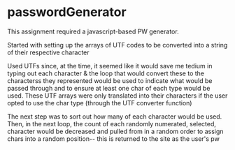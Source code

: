 # passwordGenerator

This assignment required a javascript-based PW generator. 

Started with setting up the arrays of UTF codes to be converted into a string of their respective character 

Used UTFs since, at the time, it seemed like it would save me tedium in typing out each character & the loop that would convert these to the characterss they represented would be used to indicate what would be passed through and to ensure at least one char of each type would be used. These UTF arrays were only translated into their characters if the user opted to use the char type (through the UTF converter function)



The next step was to sort out how many of each character would be used. Then, in the next loop, the count of each randomly numerated, selected, character would be decreased and pulled from in a random order to assign chars into a random position--  this is returned to the site as the user's pw